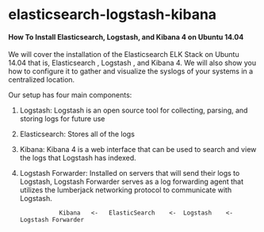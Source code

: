 # elasticsearch-logstash-kibana

#### How To Install Elasticsearch, Logstash, and Kibana 4 on Ubuntu 14.04

We will cover the installation of the Elasticsearch ELK Stack on Ubuntu 14.04 that is, Elasticsearch , Logstash , and Kibana 4. We will also show you how to configure it to gather and visualize the syslogs of your systems in a centralized location.

Our setup has four main components:
  
  1. Logstash: Logstash is an open source tool for collecting, parsing, and storing logs for future use
  2. Elasticsearch: Stores all of the logs
  3. Kibana: Kibana 4 is a web interface that can be used to search and view the logs that Logstash has indexed.
  4. Logstash Forwarder: Installed on servers that will send their logs to Logstash, Logstash Forwarder serves as a log forwarding agent that utilizes the lumberjack networking protocol to communicate with Logstash.
  

                    Kibana   <-   ElasticSearch    <-  Logstash    <-   Logstash Forwarder
                    
  

